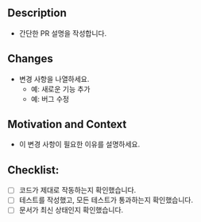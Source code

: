
## Description
- 간단한 PR 설명을 작성합니다.

## Changes
- 변경 사항을 나열하세요.
  - 예: 새로운 기능 추가
  - 예: 버그 수정

## Motivation and Context
- 이 변경 사항이 필요한 이유를 설명하세요.

## Checklist:
- [ ] 코드가 제대로 작동하는지 확인했습니다.
- [ ] 테스트를 작성했고, 모든 테스트가 통과하는지 확인했습니다.
- [ ] 문서가 최신 상태인지 확인했습니다.

